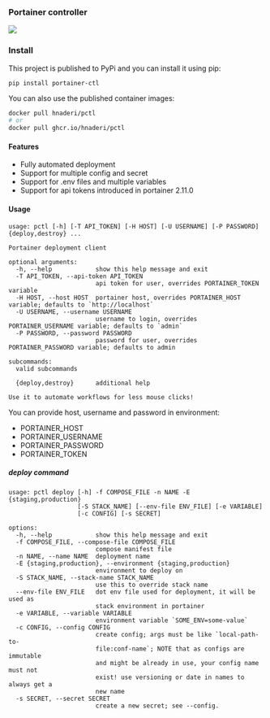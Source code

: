 ### Portainer controller
[![](https://img.shields.io/pypi/v/portainer-ctl)](https://pypi.org/project/portainer-ctl/)

### Install
This project is published to PyPi and you can install it using pip:
```
pip install portainer-ctl
```

You can also use the published container images:

```sh
docker pull hnaderi/pctl
# or
docker pull ghcr.io/hnaderi/pctl
```

#### Features
- Fully automated deployment
- Support for multiple config and secret
- Support for .env files and multiple variables
- Support for api tokens introduced in portainer 2.11.0

#### Usage

``` plaintext
usage: pctl [-h] [-T API_TOKEN] [-H HOST] [-U USERNAME] [-P PASSWORD] {deploy,destroy} ...

Portainer deployment client

optional arguments:
  -h, --help            show this help message and exit
  -T API_TOKEN, --api-token API_TOKEN
                        api token for user, overrides PORTAINER_TOKEN variable
  -H HOST, --host HOST  portainer host, overrides PORTAINER_HOST variable; defaults to `http://localhost`
  -U USERNAME, --username USERNAME
                        username to login, overrides PORTAINER_USERNAME variable; defaults to `admin`
  -P PASSWORD, --password PASSWORD
                        password for user, overrides PORTAINER_PASSWORD variable; defaults to admin

subcommands:
  valid subcommands

  {deploy,destroy}      additional help

Use it to automate workflows for less mouse clicks!
```

You can provide host, username and password in environment:
- PORTAINER_HOST
- PORTAINER_USERNAME
- PORTAINER_PASSWORD
- PORTAINER_TOKEN

##### deploy command

``` plaintext
usage: pctl deploy [-h] -f COMPOSE_FILE -n NAME -E {staging,production}
                   [-S STACK_NAME] [--env-file ENV_FILE] [-e VARIABLE]
                   [-c CONFIG] [-s SECRET]

options:
  -h, --help            show this help message and exit
  -f COMPOSE_FILE, --compose-file COMPOSE_FILE
                        compose manifest file
  -n NAME, --name NAME  deployment name
  -E {staging,production}, --environment {staging,production}
                        environment to deploy on
  -S STACK_NAME, --stack-name STACK_NAME
                        use this to override stack name
  --env-file ENV_FILE   dot env file used for deployment, it will be used as
                        stack environment in portainer
  -e VARIABLE, --variable VARIABLE
                        environment variable `SOME_ENV=some-value`
  -c CONFIG, --config CONFIG
                        create config; args must be like `local-path-to-
                        file:conf-name`; NOTE that as configs are immutable
                        and might be already in use, your config name must not
                        exist! use versioning or date in names to always get a
                        new name
  -s SECRET, --secret SECRET
                        create a new secret; see --config.
```
